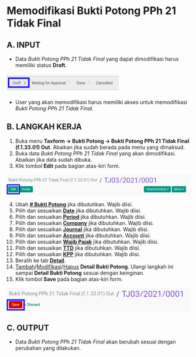 # Memodifikasi Bukti Potong PPh 21 Tidak Final

## A. INPUT

* Data *Bukti Potong PPh 21 Tidak Final* yang dapat dimodifikasi harus memiliki status **Draft**.

![](../../img/bukpot-pph-21-tidak-final/status-draft.png)

* User yang akan memodifikasi harus memiliki akses untuk memodifikasi *Bukti Potong PPh 21 Tidak Final*.

## B. LANGKAH KERJA

1. Buka menu **Taxform -> Bukti Potong -> Bukti Potong PPh 21 Tidak Final (f.1.33.01) Out**. Abaikan jika sudah berada pada menu yang dimaksud.
2. Buka data *Bukti Potong PPh 21 Tidak Final* yang akan dimodifikasi. Abaikan jika data sudah dibuka.
3. Klik tombol **Edit** pada bagian atas-kiri form.

![](../../img/bukpot-pph-21-tidak-final/tombol-edit.png)

4. Ubah **[# Bukti Potong](./penjelasan.md#field-no-bukti-potong)** jika dibutuhkan. Wajib diisi.
5. Pilih dan sesuaikan **[Date](./penjelasan.md#field-date)** jika dibutuhkan. Wajib diisi.
6. Pilih dan sesuaikan **[Period](./penjelasan.md#field-period)** jika dibutuhkan. Wajib diisi.
7. Pilih dan sesuaikan **[Company](./penjelasan.md#field-company)** jika dibutuhkan. Wajib diisi.
8. Pilih dan sesuaikan **[Journal](./penjelasan.md#field-journal)** jika dibutuhkan. Wajib diisi.
9. Pilih dan sesuaikan **[Account](./penjelasan.md#field-account)** jika dibutuhkan. Wajib diisi.
10. Pilih dan sesuaikan **[Wajib Pajak](./penjelasan.md#field-wajib-pajak)** jika dibutuhkan. Wajib diisi.
11. Pilih dan sesuaikan **[TTD](./penjelasan.md#field-ttd)** jika dibutuhkan. Wajib diisi.
12. Pilih dan sesuaikan **[KPP](./penjelasan.md#field-kpp)** jika dibutuhkan. Wajib diisi.
13. Beralih ke tab **[Detail](./penjelasan.md#tab-detail)**.
14. <a name="l14">[Tambah](./menambahkan-detail-bukti-potong.md)/[Modifikasi](./memodifikasi-detail-bukti-potong.md)/[Hapus](./menghapus-detail-bukti-potong.md) **Detail Bukti Potong**</a>. Ulangi langkah ini sampai **Detail Bukti Potong** sesuai dengan keinginan.
15. Klik tombol **Save** pada bagian atas-kiri form.

![](../../img/bukpot-pph-21-tidak-final/tombol-save-modifikasi.png)

## C. OUTPUT

* Data *Bukti Potong PPh 21 Tidak Final* akan berubah sesuai dengan perubahan yang dilakukan.

